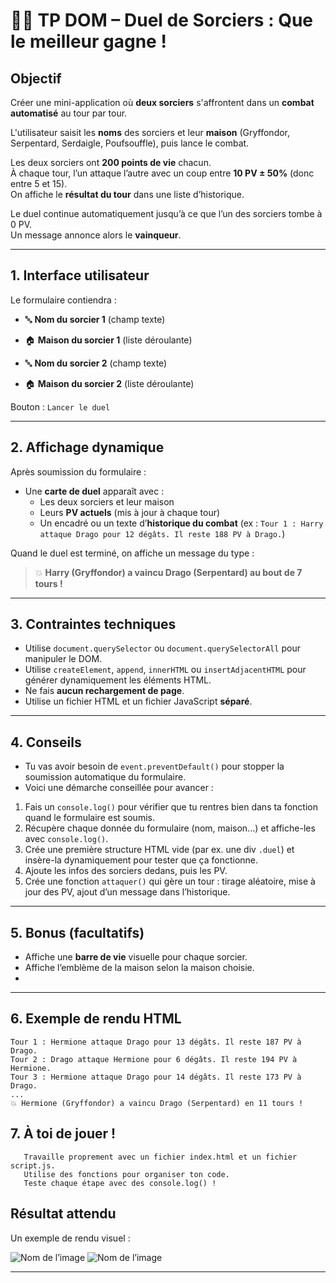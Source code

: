 # 🧙‍♂️ TP DOM – Duel de Sorciers : Que le meilleur gagne !

## Objectif

Créer une mini-application où **deux sorciers** s'affrontent dans un **combat automatisé** au tour par tour.

L'utilisateur saisit les **noms** des sorciers et leur **maison** (Gryffondor, Serpentard, Serdaigle, Poufsouffle), puis lance le combat.

Les deux sorciers ont **200 points de vie** chacun.  
À chaque tour, l’un attaque l’autre avec un coup entre **10 PV ± 50%** (donc entre 5 et 15).  
On affiche le **résultat du tour** dans une liste d’historique.

Le duel continue automatiquement jusqu’à ce que l’un des sorciers tombe à 0 PV.  
Un message annonce alors le **vainqueur**.

---

## 1. Interface utilisateur

Le formulaire contiendra :

- 🔤 **Nom du sorcier 1** (champ texte)
- 🏠 **Maison du sorcier 1** (liste déroulante)

- 🔤 **Nom du sorcier 2** (champ texte)
- 🏠 **Maison du sorcier 2** (liste déroulante)

Bouton : `Lancer le duel`

---

## 2. Affichage dynamique

Après soumission du formulaire :

- Une **carte de duel** apparaît avec :
    - Les deux sorciers et leur maison
    - Leurs **PV actuels** (mis à jour à chaque tour)
    - Un encadré ou un texte d’**historique du combat** (ex : `Tour 1 : Harry attaque Drago pour 12 dégâts. Il reste 188 PV à Drago.`)

Quand le duel est terminé, on affiche un message du type :

> 💥 **Harry (Gryffondor) a vaincu Drago (Serpentard) au bout de 7 tours !**

---

## 3. Contraintes techniques

- Utilise `document.querySelector` ou `document.querySelectorAll` pour manipuler le DOM.
- Utilise `createElement`, `append`, `innerHTML` ou `insertAdjacentHTML` pour générer dynamiquement les éléments HTML.
- Ne fais **aucun rechargement de page**.
- Utilise un fichier HTML et un fichier JavaScript **séparé**.
---

## 4. Conseils

- Tu vas avoir besoin de `event.preventDefault()` pour stopper la soumission automatique du formulaire.
- Voici une démarche conseillée pour avancer :

1. Fais un `console.log()` pour vérifier que tu rentres bien dans ta fonction quand le formulaire est soumis.
2. Récupère chaque donnée du formulaire (nom, maison...) et affiche-les avec `console.log()`.
3. Crée une première structure HTML vide (par ex. une div `.duel`) et insère-la dynamiquement pour tester que ça fonctionne.
4. Ajoute les infos des sorciers dedans, puis les PV.
5. Crée une fonction `attaquer()` qui gère un tour : tirage aléatoire, mise à jour des PV, ajout d’un message dans l’historique.

---

## 5. Bonus (facultatifs)

- Affiche une **barre de vie** visuelle pour chaque sorcier.
- Affiche l’emblème de la maison selon la maison choisie.
- 
---

## 6. Exemple de rendu HTML

```text
Tour 1 : Hermione attaque Drago pour 13 dégâts. Il reste 187 PV à Drago.
Tour 2 : Drago attaque Hermione pour 6 dégâts. Il reste 194 PV à Hermione.
Tour 3 : Hermione attaque Drago pour 14 dégâts. Il reste 173 PV à Drago.
...
💥 Hermione (Gryffondor) a vaincu Drago (Serpentard) en 11 tours !
```

## 7. À toi de jouer !
```text
   Travaille proprement avec un fichier index.html et un fichier script.js.
   Utilise des fonctions pour organiser ton code.
   Teste chaque étape avec des console.log() !
```

## Résultat attendu

Un exemple de rendu visuel :

![Nom de l’image](s-1.png)
![Nom de l’image](s-2.png)

---
